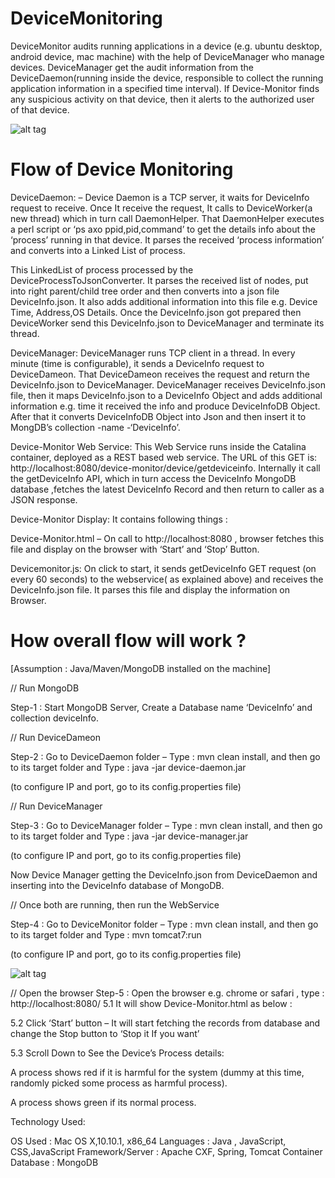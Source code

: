 # DeviceMonitoring
DeviceMonitor audits running applications in a device (e.g. ubuntu desktop, android device, mac machine) with the help of DeviceManager who manage devices. DeviceManager get the audit information from the DeviceDaemon(running inside the device, responsible to collect the running application information in a specified time interval). If Device-Monitor finds any suspicious activity on that device, then it alerts to the authorized user of that device.

![alt tag](http://media.hiringlibrary.com.s3.amazonaws.com/wp-content/uploads/17045321/How-DeviceMonitor-Works.png)


# Flow of Device Monitoring

DeviceDaemon: – Device Daemon is a TCP server, it waits for DeviceInfo request to receive. Once It receive the request, It calls to DeviceWorker(a new thread) which in turn call DaemonHelper. That DaemonHelper executes a perl script or ‘ps axo ppid,pid,command’ to get the details info about the ‘process’ running in that device. It parses the received ‘process information’ and converts into a Linked List of process.


 
This LinkedList of process processed by the DeviceProcessToJsonConverter. It parses the received list of nodes, put into right parent/child tree order and then converts into a json file DeviceInfo.json. It also adds additional information into this file e.g. Device Time, Address,OS Details.
Once the DeviceInfo.json got prepared then DeviceWorker send this DeviceInfo.json to DeviceManager and terminate its thread.

 

DeviceManager: DeviceManager runs TCP client in a thread. In every minute (time is configurable), it sends a DeviceInfo request to DeviceDameon. That DeviceDameon receives the request and return the DeviceInfo.json to DeviceManager. DeviceManager receives DeviceInfo.json file, then it maps DeviceInfo.json to a DeviceInfo Object and adds additional information e.g. time it received the info and produce DeviceInfoDB Object. After that it converts DeviceInfoDB Object into Json and then insert it to MongDB’s collection -name -‘DeviceInfo’.

Device-Monitor Web Service: This Web Service runs inside the Catalina container, deployed as a REST based web service. The URL of this GET is: http://localhost:8080/device-monitor/device/getdeviceinfo. Internally it call the getDeviceInfo API, which in turn access the DeviceInfo MongoDB database ,fetches the latest DeviceInfo Record and then return to caller as a JSON response.

Device-Monitor Display: It contains following things :

Device-Monitor.html – On call to http://localhost:8080 , browser fetches this file and display on the browser with ‘Start’ and ‘Stop’ Button.

Devicemonitor.js: On click to start, it sends getDeviceInfo GET request (on every 60 seconds) to the webservice( as explained above) and receives the DeviceInfo.json file. It parses this file and display the information on Browser.


# How overall flow will work ?

[Assumption : Java/Maven/MongoDB installed on the machine]

 // Run MongoDB 

 Step-1 : Start MongoDB Server, Create a Database name ‘DeviceInfo’ and collection deviceInfo.

 // Run DeviceDameon 

Step-2 : Go to DeviceDaemon folder – Type : mvn clean install, and then go to its target folder and Type : java -jar device-daemon.jar

(to configure IP and port, go to its config.properties file)

// Run DeviceManager

Step-3 : Go to DeviceManager folder – Type : mvn clean install, and then go to its target folder and Type : java -jar device-manager.jar

(to configure IP and port, go to its config.properties file)

Now Device Manager getting the DeviceInfo.json from DeviceDaemon and inserting into the DeviceInfo database of MongoDB.

// Once both are running, then run the WebService

Step-4 : Go to DeviceMonitor folder – Type : mvn clean install, and then go to its target folder and Type : mvn tomcat7:run

(to configure IP and port, go to its config.properties file)

![alt tag](http://media.hiringlibrary.com.s3.amazonaws.com/wp-content/uploads/17045133/All-Four-Process-are-Running.png)

// Open the browser
Step-5 : Open the browser e.g. chrome or safari , type : http://localhost:8080/ 
5.1 It will show Device-Monitor.html as below :

5.2 Click ‘Start’ button – It will start fetching the records from database and change the Stop button to ‘Stop it If you want’ 

5.3 Scroll Down to See the Device’s Process details:

A process shows red if it is harmful for the system (dummy at this time, randomly picked some process as harmful process). 

A process shows green if its normal process.


Technology Used:

OS  Used : Mac OS X,10.10.1, x86_64
Languages : Java , JavaScript, CSS,JavaScript
Framework/Server : Apache CXF, Spring, Tomcat Container
Database : MongoDB





